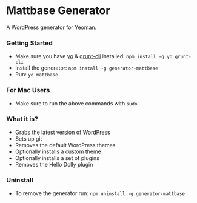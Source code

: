 # Mattbase Generator

A WordPress generator for [Yeoman](http://yeoman.io).

### Getting Started
- Make sure you have [yo](https://github.com/yeoman/yo) & [grunt-cli](http://gruntjs.com/getting-started) installed:
    `npm install -g yo grunt-cli`
- Install the generator: `npm install -g generator-mattbase`
- Run: `yo mattbase`

### For Mac Users
- Make sure to run the above commands with `sudo`

### What it is?
- Grabs the latest version of WordPress
- Sets up git
- Removes the default WordPress themes
- Optionally installs a custom theme
- Optionally installs a set of plugins
- Removes the Hello Dolly plugin

### Uninstall
- To remove the generator run: `npm uninstall -g generator-mattbase`